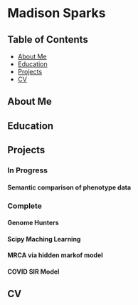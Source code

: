 # Madison Sparks

## Table of Contents
- [About Me](#about-me)
- [Education ](#education)
- [Projects ](#projects)
- [CV ](#cv)


## About Me

## Education

## Projects
### In Progress
#### Semantic comparison of phenotype data 

### Complete
#### Genome Hunters

#### Scipy Maching Learning

#### MRCA via hidden markof model

#### COVID SIR Model


## CV




